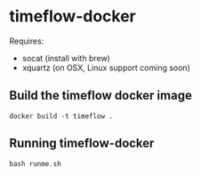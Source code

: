 # timeflow-docker

Requires:
* socat (install with brew)
* xquartz (on OSX, Linux support coming soon)

## Build the timeflow docker image
```
docker build -t timeflow .
```

## Running timeflow-docker
```
bash runme.sh
```
